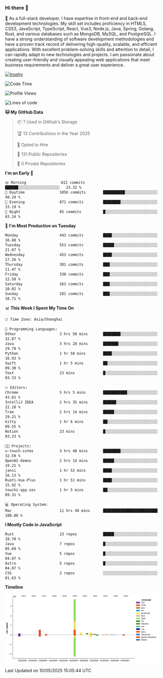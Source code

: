 ### Hi there 👋

🌱 As a full-stack developer, I have expertise in front-end and back-end development technologies. My skill set includes proficiency in HTML5, CSS3, JavaScript, TypeScript, React, Vue3, Node.js, Java, Spring, Golang, Rust, and various databases such as MongoDB, MySQL, and PostgreSQL. I have a strong understanding of software development methodologies and have a proven track record of delivering high-quality, scalable, and efficient applications. With excellent problem-solving skills and attention to detail, I can rapidly adapt to new technologies and projects. I am passionate about creating user-friendly and visually appealing web applications that meet business requirements and deliver a great user experience.

[![trophy](https://github-profile-trophy.vercel.app/?username=elton&rank=SECRET,SSS,SS,S,AAA,AA,A&theme=onedark&no-frame=true&margin-w=10)](https://github.com/ryo-ma/github-profile-trophy)

<!--START_SECTION:waka-->
![Code Time](http://img.shields.io/badge/Code%20Time-1%2C614%20hrs%2035%20mins-blue)

![Profile Views](http://img.shields.io/badge/Profile%20Views-0-blue)

![Lines of code](https://img.shields.io/badge/From%20Hello%20World%20I%27ve%20Written-5.6%20million%20lines%20of%20code-blue)

**🐱 My GitHub Data** 

> 📦 ? Used in GitHub's Storage 
 > 
> 🏆 13 Contributions in the Year 2025
 > 
> 💼 Opted to Hire
 > 
> 📜 131 Public Repositories 
 > 
> 🔑 0 Private Repositories 
 > 
**I'm an Early 🐤** 

```text
🌞 Morning                612 commits         ██████░░░░░░░░░░░░░░░░░░░   23.32 % 
🌆 Daytime                1056 commits        ██████████░░░░░░░░░░░░░░░   40.24 % 
🌃 Evening                871 commits         ████████░░░░░░░░░░░░░░░░░   33.19 % 
🌙 Night                  85 commits          █░░░░░░░░░░░░░░░░░░░░░░░░   03.24 % 
```
📅 **I'm Most Productive on Tuesday** 

```text
Monday                   443 commits         ████░░░░░░░░░░░░░░░░░░░░░   16.88 % 
Tuesday                  553 commits         █████░░░░░░░░░░░░░░░░░░░░   21.07 % 
Wednesday                453 commits         ████░░░░░░░░░░░░░░░░░░░░░   17.26 % 
Thursday                 301 commits         ███░░░░░░░░░░░░░░░░░░░░░░   11.47 % 
Friday                   330 commits         ███░░░░░░░░░░░░░░░░░░░░░░   12.58 % 
Saturday                 263 commits         ███░░░░░░░░░░░░░░░░░░░░░░   10.02 % 
Sunday                   281 commits         ███░░░░░░░░░░░░░░░░░░░░░░   10.71 % 
```


📊 **This Week I Spent My Time On** 

```text
🕑︎ Time Zone: Asia/Shanghai

💬 Programming Languages: 
Other                    3 hrs 50 mins       ████████░░░░░░░░░░░░░░░░░   32.87 % 
Java                     3 hrs 28 mins       ███████░░░░░░░░░░░░░░░░░░   29.79 % 
Python                   1 hr 58 mins        ████░░░░░░░░░░░░░░░░░░░░░   16.93 % 
Swift                    1 hr 5 mins         ██░░░░░░░░░░░░░░░░░░░░░░░   09.30 % 
Text                     23 mins             █░░░░░░░░░░░░░░░░░░░░░░░░   03.33 % 

🔥 Editors: 
Chrome                   5 hrs 5 mins        ███████████░░░░░░░░░░░░░░   43.61 % 
IntelliJ IDEA            2 hrs 35 mins       ██████░░░░░░░░░░░░░░░░░░░   22.18 % 
Trae                     2 hrs 14 mins       █████░░░░░░░░░░░░░░░░░░░░   19.21 % 
kitty                    1 hr 6 mins         ██░░░░░░░░░░░░░░░░░░░░░░░   09.55 % 
Notion                   23 mins             █░░░░░░░░░░░░░░░░░░░░░░░░   03.33 % 

🐱‍💻 Projects: 
u-touch-sstms            3 hrs 48 mins       ████████░░░░░░░░░░░░░░░░░   32.59 % 
OpenAI-demno             2 hrs 14 mins       █████░░░░░░░░░░░░░░░░░░░░   19.21 % 
jansi                    1 hr 52 mins        ████░░░░░░░░░░░░░░░░░░░░░   16.13 % 
RuoYi-Vue-Plus           1 hr 51 mins        ████░░░░░░░░░░░░░░░░░░░░░   15.92 % 
touchi-app-ios           1 hr 5 mins         ██░░░░░░░░░░░░░░░░░░░░░░░   09.31 % 

💻 Operating System: 
Mac                      11 hrs 40 mins      █████████████████████████   100.00 % 
```

**I Mostly Code in JavaScript** 

```text
Rust                     23 repos            █████░░░░░░░░░░░░░░░░░░░░   18.70 % 
Java                     7 repos             █░░░░░░░░░░░░░░░░░░░░░░░░   05.69 % 
Vue                      5 repos             █░░░░░░░░░░░░░░░░░░░░░░░░   04.07 % 
Astro                    5 repos             █░░░░░░░░░░░░░░░░░░░░░░░░   04.07 % 
CSS                      2 repos             ░░░░░░░░░░░░░░░░░░░░░░░░░   01.63 % 
```



**Timeline**

![Lines of Code chart](https://raw.githubusercontent.com/elton/elton/main/assets/bar_graph.png)


 Last Updated on 10/05/2025 15:05:44 UTC
<!--END_SECTION:waka-->

<!--
**elton/elton** is a ✨ _special_ ✨ repository because its `README.md` (this file) appears on your GitHub profile.

Here are some ideas to get you started:

- 🔭 I’m currently working on ...
- 🌱 I’m currently learning ...
- 👯 I’m looking to collaborate on ...
- 🤔 I’m looking for help with ...
- 💬 Ask me about ...
- 📫 How to reach me: ...
- 😄 Pronouns: ...
- ⚡ Fun fact: ...
-->
